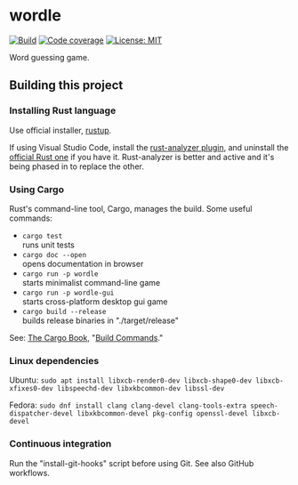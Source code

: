 # wordle

[![Build](https://github.com/jackwillis/wordle/actions/workflows/build.yml/badge.svg)](https://github.com/jackwillis/wordle/actions/workflows/build.yml)
[![Code coverage](https://codecov.io/gh/jackwillis/wordle/branch/main/graph/badge.svg?token=2Y9FF6ZM9Y)](https://codecov.io/gh/jackwillis/wordle)
[![License: MIT](https://img.shields.io/badge/License-MIT-yellow.svg)](https://opensource.org/licenses/MIT)

Word guessing game.

## Building this project

### Installing Rust language

Use official installer, [rustup](https://rustup.rs/).

If using Visual Studio Code, install the
[rust-analyzer plugin](https://marketplace.visualstudio.com/items?itemName=matklad.rust-analyzer),
and uninstall the [official Rust one](https://marketplace.visualstudio.com/items?itemName=rust-lang.rust) if you have it.
Rust-analyzer is better and active and it's being phased in to replace the other.

### Using Cargo

Rust's command-line tool, Cargo, manages the build.
Some useful commands:

* `cargo test`  
runs unit tests
* `cargo doc --open`  
opens documentation in browser
* `cargo run -p wordle`  
starts minimalist command-line game
* `cargo run -p wordle-gui`  
starts cross-platform desktop gui game
* `cargo build --release`  
builds release binaries in "./target/release"

See: [The Cargo Book](https://doc.rust-lang.org/cargo/index.html),
"[Build Commands](https://doc.rust-lang.org/cargo/commands/build-commands.html)."

### Linux dependencies

Ubuntu: `sudo apt install libxcb-render0-dev libxcb-shape0-dev libxcb-xfixes0-dev libspeechd-dev libxkbcommon-dev libssl-dev`

Fedora: `sudo dnf install clang clang-devel clang-tools-extra speech-dispatcher-devel libxkbcommon-devel pkg-config openssl-devel libxcb-devel`

### Continuous integration

Run the "install-git-hooks" script before using Git.
See also GitHub workflows.
